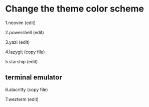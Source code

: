 # Change the theme color scheme

   1.neovim (edit)  

   2.powershell (edit)  

   3.yazi (edit)  

   4.lazygit (copy file)  

   5.starship (edit)  

## terminal emulator

   6.alacritty (copy file)  

   7.wezterm (edit)  

